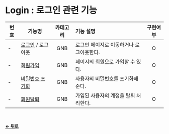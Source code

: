 # Login : 로그인 관련 기능

|  번호 | 기능명 | 카테고리 | 기능 설명 | 구현여부 |
| ----- | ----- | :------: | :-------- | :----: |
| - | [로그인](/docs/GNB/Login.md) / 로그아웃 | GNB | 로그인 페이지로 이동하거나 로그아웃한다. | O |
| - | [회원가입](docs/GNB/SignUp.md)          | GNB | 페이지의 회원으로 가입할 수 있다.        | O |
| - | [비밀번호 초기화](docs/GNB/ResetPw.md)  | GNB | 사용자의 비밀번호를 초기화해준다.         | O |
| - | [회원탈퇴](/docs/GNB/Recession.md)     | GNB | 가입된 사용자의 계정을 탈퇴 처리한다.      | O |

</br>

[**← 뒤로**](/readme.md)